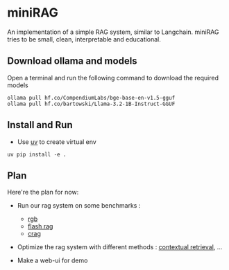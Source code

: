 # miniRAG

An implementation of a simple RAG system, similar to Langchain. miniRAG tries to be small, clean, interpretable and educational.


## Download ollama and models
Open a terminal and run the following command to download the required models
```
ollama pull hf.co/CompendiumLabs/bge-base-en-v1.5-gguf
ollama pull hf.co/bartowski/Llama-3.2-1B-Instruct-GGUF
```

## Install and Run

- Use [uv](https://docs.astral.sh/uv/pip/environments/) to create virtual env

```
uv pip install -e .
```

## Plan

Here're the plan for now: 

- Run our rag system on some benchmarks : 
    + [rgb](https://github.com/chen700564/RGB)
    + [flash rag](https://huggingface.co/datasets/RUC-NLPIR/FlashRAG_datasets)
    + [crag](https://github.com/facebookresearch/CRAG)

- Optimize the rag system with different methods : [contextual retrieval](https://www.anthropic.com/news/contextual-retrieval), ...
- Make a web-ui for demo 


